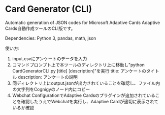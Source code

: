 # Card Generator (CLI)
Automatic generation of JSON codes for Microsoft Adaptive Cards
Adaptive Cards自動作成ツールのCLI版です。

Dependencies: Python 3, pandas, math, json

使い方:
1. input.csvにアンケートのデータを入力
2. コマンドプロンプト上で本ツールのディレクトリ上に移動し"python CardGeneratorCLI.py [title] [description]"を実行
title: アンケートのタイトル
description: アンケートの説明
3. 同ディレクトリ上にoutput.jsonが出力されていることを確認し、ファイル内の文字列をCognigyのノード内にコピー
4. Webchat ConfigurationでAdaptive Cardsのプラグインが追加されていることを確認したうえでWebchatを実行し、Adaptive Cardが適切に表示されているか確認

